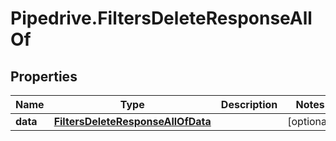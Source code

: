 # Pipedrive.FiltersDeleteResponseAllOf

## Properties

Name | Type | Description | Notes
------------ | ------------- | ------------- | -------------
**data** | [**FiltersDeleteResponseAllOfData**](FiltersDeleteResponseAllOfData.md) |  | [optional] 


